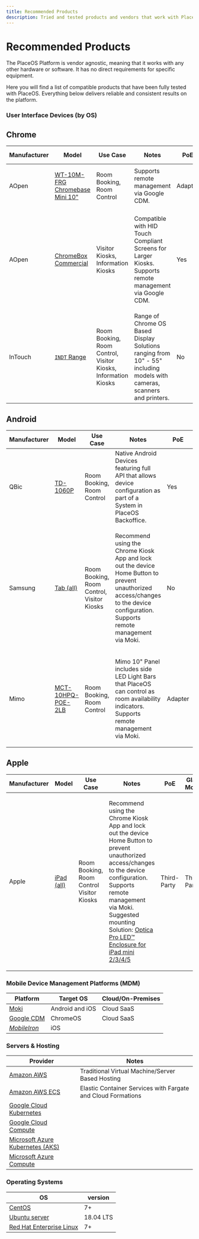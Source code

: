 ```yaml
---
title: Recommended Products
description: Tried and tested products and vendors that work with PlaceOS
---
```


# Recommended Products

The PlaceOS Platform is vendor agnostic, meaning that it works with any other hardware or software. It has no direct requirements for specific equipment.

Here you will find a list of compatible products that have been fully tested with PlaceOS. Everything below delivers reliable and consistent results on the platform.

### User Interface Devices (by OS) <a href="#ui-devices" id="ui-devices"></a>

## Chrome

| Manufacturer | Model                                                                                                                            | Use Case                                                                       | Notes                                                                                                                   | PoE     | Glass Mount |
| ------------ | -------------------------------------------------------------------------------------------------------------------------------- | ------------------------------------------------------------------------------ | ----------------------------------------------------------------------------------------------------------------------- | ------- | ----------- |
| AOpen        | [WT-10M-FRG Chromebase Mini 10"](http://www.goodson.com.au/product/aopen-10-google-chromebase-mini-touch-system-wt10chrome-5587) | <p>Room Booking,<br>Room Control</p>                                           | Supports remote management via Google CDM.                                                                              | Adapter | No          |
| AOpen        | [ChromeBox Commercial](https://aopensolutions.com/product/chromebox-commercial/)                                                 | <p>Visitor Kiosks,<br>Information Kiosks</p>                                   | <p>Compatible with HID Touch Compliant Screens for Larger Kiosks.<br>Supports remote management via Google CDM.</p>     | Yes     | NA          |
| InTouch      | [`INDT` Range](https://intouchscreens.com.au/touch-screens/)                                                                     | <p>Room Booking,<br>Room Control,<br>Visitor Kiosks,<br>Information Kiosks</p> | Range of Chrome OS Based Display Solutions ranging from 10" - 55" including models with cameras, scanners and printers. | No      | No          |

## Android

| Manufacturer | Model                                                                                                                                                                                       | Use Case                                                | Notes                                                                                                                                                                                       | PoE     | Glass Mount |
| ------------ | ------------------------------------------------------------------------------------------------------------------------------------------------------------------------------------------- | ------------------------------------------------------- | ------------------------------------------------------------------------------------------------------------------------------------------------------------------------------------------- | ------- | ----------- |
| QBic         | [TD-1060P](https://www.qbictechnology.com/td-1060slim)                                                                                                                                      | <p>Room Booking,<br>Room Control</p>                    | Native Android Devices featuring full API that allows device configuration as part of a System in PlaceOS Backoffice.                                                                       | Yes     | Yes         |
| Samsung      | [Tab (all)](https://www.samsung.com/au/tablets/)                                                                                                                                            | <p>Room Booking,<br>Room Control,<br>Visitor Kiosks</p> | <p>Recommend using the Chrome Kiosk App and lock out the device Home Button to prevent unauthorized access/changes to the device configuration.<br>Supports remote management via Moki.</p> | No      | No          |
| Mimo         | [MCT-10HPQ-POE-2LB](https://www.mimomonitors.com/collections/10-1-tablets/products/mimo-adapt-iqv-10-1-digital-signage-tablet-with-leds-rk3288-processor-with-light-bars-mct-10hpq-poe-2lb) | <p>Room Booking,<br>Room Control</p>                    | <p>Mimo 10" Panel includes side LED Light Bars that PlaceOS can control as room availability indicators.<br>Supports remote management via Moki.</p>                                        | Adapter | No          |

## Apple

| Manufacturer | Model                                        | Use Case                                               | Notes                                                                                                                                                                                                                                                                                                                                                         | PoE         | Glass Mount |
| ------------ | -------------------------------------------- | ------------------------------------------------------ | ------------------------------------------------------------------------------------------------------------------------------------------------------------------------------------------------------------------------------------------------------------------------------------------------------------------------------------------------------------- | ----------- | ----------- |
| Apple        | [iPad (all)](https://www.apple.com/au/ipad/) | <p>Room Booking,<br>Room Control<br>Visitor Kiosks</p> | <p>Recommend using the Chrome Kiosk App and lock out the device Home Button to prevent unauthorized access/changes to the device configuration.<br>Supports remote management via Moki.<br>Suggested mounting Solution: <a href="https://www.armoractive.com/products/optica-pro-LED-iPad-mini3.aspx">Optica Pro LED™ Enclosure for iPad mini 2/3/4/5</a></p> | Third-Party | Third-Party |

### Mobile Device Management Platforms (MDM) <a href="#mdm" id="mdm"></a>

| Platform                                                                                                     | Target OS       | Cloud/On-Premises |
| ------------------------------------------------------------------------------------------------------------ | --------------- | ----------------- |
| [Moki](https://moki.com/)                                                                                    | Android and iOS | Cloud SaaS        |
| [Google CDM](https://cloud.google.com/chrome-enterprise/os/)                                                 | ChromeOS        | Cloud SaaS        |
| [_MobileIron_](https://www.mobileiron.com/en/unified-endpoint-management/solutions/mobile-device-management) | iOS             |                   |

### Servers & Hosting

| Provider                                                                                           | Notes                                                        |
| -------------------------------------------------------------------------------------------------- | ------------------------------------------------------------ |
| [Amazon AWS](https://aws.amazon.com/ec2/)                                                          | Traditional Virtual Machine/Server Based Hosting             |
| [Amazon AWS ECS](https://aws.amazon.com/ecs/)                                                      | Elastic Container Services with Fargate and Cloud Formations |
| [Google Cloud Kubernetes](https://cloud.google.com/kubernetes-engine)                              |                                                              |
| [Google Cloud Compute](https://cloud.google.com/compute)                                           |                                                              |
| [Microsoft Azure Kubernetes (AKS)](https://azure.microsoft.com/en-au/services/kubernetes-service/) |                                                              |
| [Microsoft Azure Compute](https://azure.microsoft.com/en-au/product-categories/compute/)           |                                                              |

### Operating Systems

| OS                                                                                                  | version   |
| --------------------------------------------------------------------------------------------------- | --------- |
| [CentOS](https://www.centos.org/)                                                                   | 7+        |
| [Ubuntu server](https://ubuntu.com/server)                                                          | 18.04 LTS |
| [Red Hat Enterprise Linux](https://www.redhat.com/en/technologies/linux-platforms/enterprise-linux) | 7+        |
